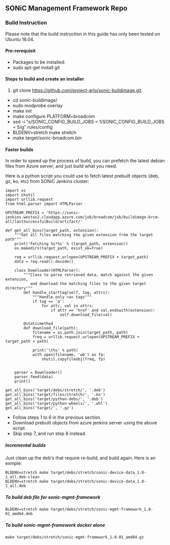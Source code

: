## SONiC Management Framework Repo

### Build Instruction
Please note that the build instruction in this guide has only been tested on Ubuntu 16.04.
#### Pre-rerequisit

* Packages to be installed:
 * sudo apt-get install git

#### Steps to build and create an installer
1. git clone https://github.com/project-arlo/sonic-buildimage.git
* cd sonic-buildimage/
* sudo modprobe overlay
* make init
* make configure PLATFORM=broadcom
* sed -i "s/SONIC_CONFIG_BUILD_JOBS = 1/SONIC_CONFIG_BUILD_JOBS = 5/g" rules/config
* BLDENV=stretch make stretch
* make target/sonic-broadcom.bin
 
#### Faster builds
In order to speed up the process of build, you can prefetch the latest debian files from Azure server, and just build what you need.

Here is a python script you could use to fetch latest prebuilt objects (deb, gz, ko, etc) from SONiC Jenkins cluster:

    import os
    import shutil
    import urllib.request
    from html.parser import HTMLParser

    UPSTREAM_PREFIX = 'https://sonic-jenkins.westus2.cloudapp.azure.com/job/broadcom/job/buildimage-brcm-all/lastSuccessfulBuild/artifact/'

    def get_all_bins(target_path, extension):
        """Get all files matching the given extension from the target path"""
        print('Fetching %s*%s' % (target_path, extension))
        os.makedirs(target_path, exist_ok=True)

        req = urllib.request.urlopen(UPSTREAM_PREFIX + target_path)
        data = req.read().decode()

        class Downloader(HTMLParser):
            """Class to parse retrieved data, match against the given extension,
               and download the matching files to the given target directory"""
            def handle_starttag(self, tag, attrs):
                """Handle only <a> tags"""
                if tag == 'a':
                    for attr, val in attrs:
                        if attr == 'href' and val.endswith(extension):
                            self.download_file(val)

            @staticmethod
            def download_file(path):
                filename = os.path.join(target_path, path)
                freq = urllib.request.urlopen(UPSTREAM_PREFIX + target_path + path)

                print('\t%s' % path)
                with open(filename, 'wb') as fp:
                    shutil.copyfileobj(freq, fp)


        parser = Downloader()
        parser.feed(data)
        print()

    get_all_bins('target/debs/stretch/', '.deb')
    get_all_bins('target/files/stretch/', '.ko')
    get_all_bins('target/python-debs/', '.deb')
    get_all_bins('target/python-wheels/', '.whl')
    get_all_bins('target/', '.gz')


* Follow steps 1 to 6 in the previous section.
* Download prebuilt objects from azure jenkins server using the above script.
* Skip step 7, and run step 8 instead.


##### Incremental builds 
Just clean up the deb's that require re-build, and build again. Here is an exmple:

	BLDENV=stretch make target/debs/stretch/sonic-device-data_1.0-1_all.deb-clean 
	BLDENV=stretch make target/debs/stretch/sonic-device-data_1.0-1_all.deb
	

##### To build deb file for sonic-mgmt-framework

	BLDENV=stretch make target/debs/stretch/sonic-mgmt-framework_1.0-01_amd64.deb
	
##### To build sonic-mgmt-framework docker alone

	make target/debs/stretch/sonic-mgmt-framework_1.0-01_amd64.gz
